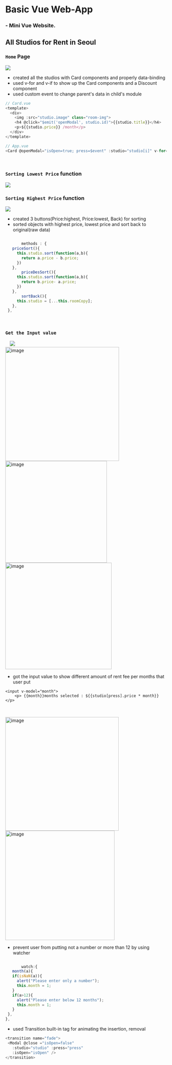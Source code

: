 # Basic Vue Web-App

### - Mini Vue Website. 
 
## All Studios for Rent in Seoul

### `Home` Page

 <img src="https://user-images.githubusercontent.com/100747899/190280142-c4c39cb6-430c-4728-b503-aadbfe4cb830.gif">
 
 - created all the studios with Card components and properly data-binding
 - used v-for and v-if to show up the Card components and a Discount component
 - used custom event to change parent's data in child's module 
 
 ```JavaScript
 // Card.vue
 <template>
   <div>
     <img :src="studio.image" class="room-img">
     <h4 @click="$emit('openModal', studio.id)">{{studio.title}}</h4>
     <p>${{studio.price}} /month</p>
   </div>    
 </template>
```  
 ```JavaScript
 // App.vue
<Card @openModal="isOpen=true; press=$event" :studio="studio[i]" v-for="(a,i) in studio" :key="a" />
```  
  
    
 ### `Sorting Lowest Price` function
 <img src="https://user-images.githubusercontent.com/100747899/190280555-364f4ee1-d2e3-4bb6-a6e3-11dceafd7669.gif">


 ### `Sorting Highest Price` function
 <img src="https://user-images.githubusercontent.com/100747899/190281451-ec84e971-c3ba-439d-8bb7-27ed77ab038a.gif">  
 
 - created 3 buttons(Price:highest, Price:lowest, Back) for sorting
 - sorted objects with highest price, lowest price and sort back to original(raw data)
 
 ```JavaScript

        methods : {
    priceSort(){
      this.studio.sort(function(a,b){
        return a.price - b.price;
      })
    },
        priceDesSort(){
      this.studio.sort(function(a,b){
        return b.price- a.price;
      })
    },
        sortBack(){
      this.studio = [...this.roomCopy];
    },
  },
```  
  
    
 ### `Get the Input value` 
  <img src="https://user-images.githubusercontent.com/100747899/190283084-e59605f5-d6f1-4e06-afce-2c73074d3bb3.gif">  
  <img width="355" alt="image" src="https://user-images.githubusercontent.com/100747899/190283390-009a163d-e84f-41a0-a206-45ff21fc17f2.png"><img width="317" alt="image" src="https://user-images.githubusercontent.com/100747899/190283491-b7efa5fb-f27f-4eed-bc01-8e2cacdb5420.png"><img width="332" alt="image" src="https://user-images.githubusercontent.com/100747899/190283600-7e76b8ea-bd7e-4e96-972c-1426d63f637f.png">  
  
 - got the input value to show different amount of rent fee per months that user put
  ```Vue
 <input v-model="month"> 
      <p> {{month}}months selected : ${{studio[press].price * month}}</p>
```
     
     
<img width="354" alt="image" src="https://user-images.githubusercontent.com/100747899/190284111-3eca3c7f-a355-4d51-9dd0-03c184709dc9.png">  <img width="341" alt="image" src="https://user-images.githubusercontent.com/100747899/190284241-bbcb301e-400c-42df-80e5-99c42e98242e.png">
- prevent user from putting not a number or more than 12 by using watcher
 ```JavaScript

        watch:{
    month(a){
    if(isNaN(a)){
      alert("Please enter only a number");
      this.month = 1;
    }
    if(a>12){
      alert("Please enter below 12 months");
      this.month = 1;
    }
  },
},
```  
- used Transition built-in tag for animating the insertion, removal
 ```JavaScript
<transition name="fade">
  <Modal @close ="isOpen=false"   
    :studio="studio" :press="press" 
    :isOpen="isOpen" />
</transition>
```  
  
